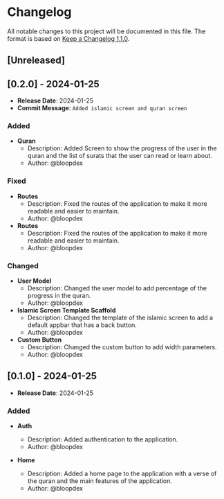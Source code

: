 # Changelog

All notable changes to this project will be documented in this file. The format is based on [Keep a Changelog 1.1.0](https://keepachangelog.com/en/1.1.0/).

## [Unreleased]

## [0.2.0] - 2024-01-25

- **Release Date**: 2024-01-25
- **Commit Message**: `Added islamic screen and quran screen`

### Added

- **Quran**
  - Description: Added Screen to show the progress of the user in the quran and the list of surats that the user can read or learn about.
  - Author: @bloopdex

### Fixed

- **Routes**
  - Description: Fixed the routes of the application to make it more readable and easier to maintain.
  - Author: @bloopdex
- **Routes**
  - Description: Fixed the routes of the application to make it more readable and easier to maintain.
  - Author: @bloopdex

### Changed

- **User Model**
  - Description: Changed the user model to add percentage of the progress in the quran.
  - Author: @bloopdex
- **Islamic Screen Template Scaffold**
  - Description: Changed the template of the islamic screen to add a default appbar that has a back button.
  - Author: @bloopdex
- **Custom Button**
  - Description: Changed the custom button to add width parameters.
  - Author: @bloopdex

## [0.1.0] - 2024-01-25

- **Release Date**: 2024-01-25

### Added

- **Auth**
  - Description: Added authentication to the application.
  - Author: @bloopdex

- **Home**
  - Description: Added a home page to the application with a verse of the quran and the main features of the application.
  - Author: @bloopdex
